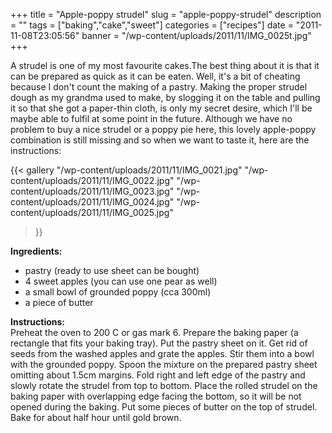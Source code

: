 +++
title = "Apple-poppy strudel"
slug = "apple-poppy-strudel"
description = ""
tags = ["baking","cake","sweet"]
categories = ["recipes"]
date = "2011-11-08T23:05:56"
banner = "/wp-content/uploads/2011/11/IMG_0025t.jpg"
+++

A strudel is one of my most favourite cakes.The best thing about it is that it can be prepared as quick as it can be eaten. Well, it's a bit of cheating because I don't count the making of a pastry. Making the proper strudel dough as my grandma used to make, by slogging it on the table and pulling it so that she got a paper-thin cloth, is only my secret desire, which I'll be maybe able to fulfil at some point in the future.
Although we have no problem to buy a nice strudel or a poppy pie here, this lovely apple-poppy
combination is still missing and so when we want to taste it, here are the instructions:

{{< gallery
    "/wp-content/uploads/2011/11/IMG_0021.jpg"
    "/wp-content/uploads/2011/11/IMG_0022.jpg"
    "/wp-content/uploads/2011/11/IMG_0023.jpg"
    "/wp-content/uploads/2011/11/IMG_0024.jpg"
    "/wp-content/uploads/2011/11/IMG_0025.jpg"
>}}

**Ingredients:**  

* pastry (ready to use sheet can be bought)
* 4 sweet apples (you can use one pear as well)
* a small bowl of grounded poppy (cca 300ml)
* a piece of butter

**Instructions:**  
Preheat the oven to 200 C or gas mark 6. Prepare the baking paper (a rectangle that fits your baking
tray). Put the pastry sheet on it. Get rid of seeds from the washed apples and grate the apples.
Stir them into a bowl with the grounded poppy. Spoon the mixture on the prepared pastry sheet
omitting about 1.5cm margins. Fold right and left edge of the pastry and slowly rotate the strudel
from top to bottom. Place the rolled strudel on the baking paper with overlapping edge facing the
bottom, so it will be not opened during the baking. Put some pieces of butter on the top of
strudel. Bake for about half hour until gold brown.
